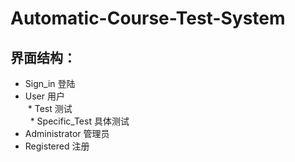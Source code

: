 # Automatic-Course-Test-System
## 界面结构：
* Sign_in 登陆<br>
 * User 用户<br>
  * Test 测试<br>
   * Specific_Test 具体测试<br>
 * Administrator 管理员<br>
 * Registered 注册<br>
